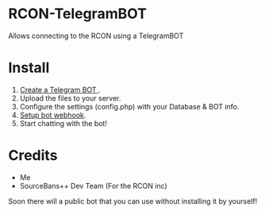 # RCON-TelegramBOT
Allows connecting to the RCON using a TelegramBOT


# Install
1. [Create a Telegram BOT ](https://core.telegram.org/bots#3-how-do-i-create-a-bot).
2. Upload the files to your server.
3. Configure the settings (config.php) with your Database & BOT info.
4. [Setup bot webhook](https://core.telegram.org/bots/webhooks).
5. Start chatting with the bot!

# Credits
* Me
* SourceBans++ Dev Team (For the RCON inc)

Soon there will a public bot that you can use without installing it by yourself!

